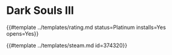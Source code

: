 # Dark Souls III
<!-- script:Aliases [
    "Dark Souls 3"
] -->

{{#template ../templates/rating.md status=Platinum installs=Yes opens=Yes}}

{{#template ../templates/steam.md id=374320}}
